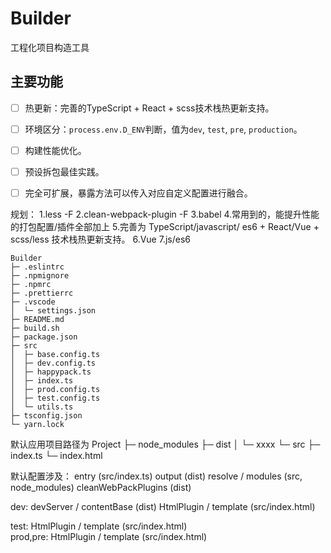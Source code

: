 # Builder
  工程化项目构造工具

## 主要功能

- [ ] 热更新：完善的TypeScript + React + scss技术栈热更新支持。
- [ ] 环境区分：`process.env.D_ENV`判断，值为`dev`, `test`, `pre`, `production`。
- [ ] 构建性能优化。
- [ ] 预设拆包最佳实践。
- [ ] 完全可扩展，暴露方法可以传入对应自定义配置进行融合。


规划：
1.less -F
2.clean-webpack-plugin -F
3.babel
4.常用到的，能提升性能的打包配置/插件全部加上
5.完善为 TypeScript/javascript/ es6 + React/Vue + scss/less 技术栈热更新支持。
6.Vue
7.js/es6

```
Builder
├─ .eslintrc
├─ .npmignore
├─ .npmrc
├─ .prettierrc
├─ .vscode
│  └─ settings.json
├─ README.md
├─ build.sh
├─ package.json
├─ src
│  ├─ base.config.ts
│  ├─ dev.config.ts
│  ├─ happypack.ts
│  ├─ index.ts
│  ├─ prod.config.ts
│  ├─ test.config.ts
│  └─ utils.ts
├─ tsconfig.json
└─ yarn.lock

```

默认应用项目路径为
Project
├─ node_modules
├─ dist
│  └─ xxxx
└─ src
   ├─ index.ts
   └─  index.html

默认配置涉及：
entry (src/index.ts)
output (dist)
resolve / modules (src, node_modules)
cleanWebPackPlugins (dist)

dev:
  devServer / contentBase (dist)
  HtmlPlugin / template (src/index.html)

test:
  HtmlPlugin / template (src/index.html)  
prod,pre:
  HtmlPlugin / template (src/index.html)

